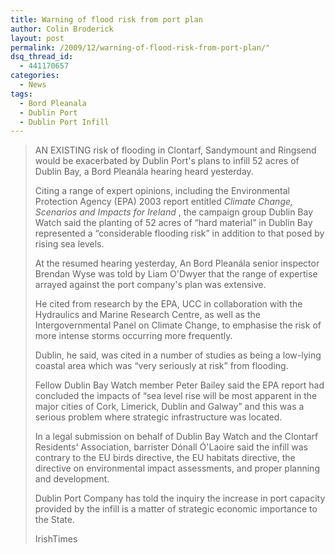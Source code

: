 ```yaml
---
title: Warning of flood risk from port plan
author: Colin Broderick
layout: post
permalink: /2009/12/warning-of-flood-risk-from-port-plan/"
dsq_thread_id:
  - 441170657
categories:
  - News
tags:
  - Bord Pleanala
  - Dublin Port
  - Dublin Port Infill
---
```

> AN EXISTING risk of flooding in Clontarf, Sandymount and Ringsend would be exacerbated by Dublin Port's plans to infill 52 acres of Dublin Bay, a Bord Pleanála hearing heard yesterday.
> 
> Citing a range of expert opinions, including the Environmental Protection Agency (EPA) 2003 report entitled *Climate Change, Scenarios and Impacts for Ireland* , the campaign group Dublin Bay Watch said the planting of 52 acres of “hard material” in Dublin Bay represented a “considerable flooding risk” in addition to that posed by rising sea levels.
> 
> At the resumed hearing yesterday, An Bord Pleanála senior inspector Brendan Wyse was told by Liam O'Dwyer that the range of expertise arrayed against the port company's plan was extensive.
> 
> He cited from research by the EPA, UCC in collaboration with the Hydraulics and Marine Research Centre, as well as the Intergovernmental Panel on Climate Change, to emphasise the risk of more intense storms occurring more frequently.
> 
> Dublin, he said, was cited in a number of studies as being a low-lying coastal area which was “very seriously at risk” from flooding.
> 
> Fellow Dublin Bay Watch member Peter Bailey said the EPA report had concluded the impacts of “sea level rise will be most apparent in the major cities of Cork, Limerick, Dublin and Galway” and this was a serious problem where strategic infrastructure was located.
> 
> In a legal submission on behalf of Dublin Bay Watch and the Clontarf Residents' Association, barrister Dónall Ó'Laoire said the infill was contrary to the EU birds directive, the EU habitats directive, the directive on environmental impact assessments, and proper planning and development.
> 
> Dublin Port Company has told the inquiry the increase in port capacity provided by the infill is a matter of strategic economic importance to the State.
> 
> IrishTimes

